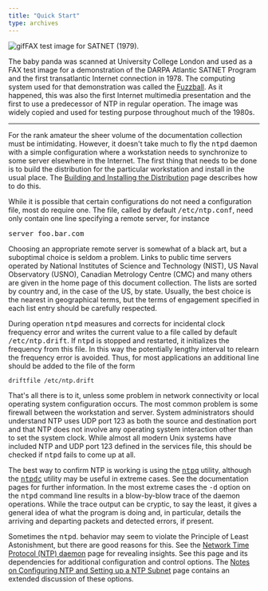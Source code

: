 ```yaml
---
title: "Quick Start"
type: archives
---
```


![gif](/archives/pic/panda.gif)FAX test image for SATNET (1979).

The baby panda was scanned at University College London and used as a FAX test image for a demonstration of the DARPA Atlantic SATNET Program and the first transatlantic Internet connection in 1978. The computing system used for that demonstration was called the [Fuzzball](/reflib/papers/fuzz.pdf). As it happened, this was also the first Internet multimedia presentation and the first to use a predecessor of NTP in regular operation. The image was widely copied and used for testing purpose throughout much of the 1980s.

* * *

For the rank amateur the sheer volume of the documentation collection must be intimidating. However, it doesn't take much to fly the <tt>ntpd</tt> daemon with a simple configuration where a workstation needs to synchronize to some server elsewhere in the Internet. The first thing that needs to be done is to build the distribution for the particular workstation and install in the usual place. The [Building and Installing the Distribution](/archives/4.1.0/build) page describes how to do this.

While it is possible that certain configurations do not need a configuration file, most do require one. The file, called by default <tt>/etc/ntp.conf</tt>, need only contain one line specifying a remote server, for instance

<tt>server foo.bar.com</tt>

Choosing an appropriate remote server is somewhat of a black art, but a suboptimal choice is seldom a problem. Links to public time servers operated by National Institutes of Science and Technology (NIST), US Naval Observatory (USNO), Canadian Metrology Centre (CMC) and many others are given in the home page of this document collection. The lists are sorted by country and, in the case of the US, by state. Usually, the best choice is the nearest in geographical terms, but the terms of engagement specified in each list entry should be carefully respected.

During operation <tt>ntpd</tt> measures and corrects for incidental clock frequency error and writes the current value to a file called by default <tt>/etc/ntp.drift</tt>. If <tt>ntpd</tt> is stopped and restarted, it initializes the frequency from this file. In this way the potentially lengthy interval to relearn the frequency error is avoided. Thus, for most applications an additional line should be added to the file of the form

`driftfile /etc/ntp.drift`

That's all there is to it, unless some problem in network connectivity or local operating system configuration occurs. The most common problem is some firewall between the workstation and server. System administrators should understand NTP uses UDP port 123 as both the source and destination port and that NTP does not involve any operating system interaction other than to set the system clock. While almost all modern Unix systems have included NTP and UDP port 123 defined in the services file, this should be checked if <tt>ntpd</tt> fails to come up at all.

The best way to confirm NTP is working is using the [<tt>ntpq</tt>](/archives/4.1.0/ntpq) utility, although the [<tt>ntpdc</tt>](/archives/4.1.0/ntpdc) utility may be useful in extreme cases. See the documentation pages for further information. In the most extreme cases the <tt>-d</tt> option on the <tt>ntpd</tt> command line results in a blow-by-blow trace of the daemon operations. While the trace output can be cryptic, to say the least, it gives a general idea of what the program is doing and, in particular, details the arriving and departing packets and detected errors, if present.

Sometimes the <tt>ntpd</tt>. behavior may seem to violate the Principle of Least Astonishment, but there are good reasons for this. See the [Network Time Protocol (NTP) daemon](/archives/4.1.0/ntpd) page for revealing insights. See this page and its dependencies for additional configuration and control options. The [Notes on Configuring NTP and Setting up a NTP Subnet](/archives/4.1.0/notes) page contains an extended discussion of these options.